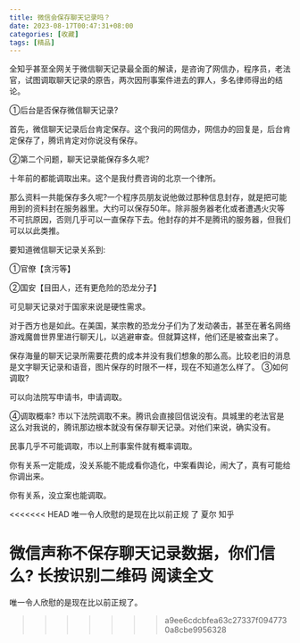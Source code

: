 ```yaml
---
title: 微信会保存聊天记录吗？
date: 2023-08-17T00:47:31+08:00
categories: [收藏]
tags: [精品]
---
```


全知乎甚至全网关于微信聊天记录最全面的解读，是咨询了网信办，程序员，老法官，试图调取聊天记录的原告，两次因刑事案件进去的罪人，多名律师得出的结论。

①后台是否保存微信聊天记录?

首先，微信聊天记录后台肯定保存。这个我问的网信办，网信办的回复是，后台肯定保存了，腾讯肯定对你说没有保存。

②第二个问题，聊天记录能保存多久呢?

十年前的都能调取出来。这个是我付费咨询的北京一个律所。

那么资料一共能保存多久呢?一个程序员朋友说他做过那种信息封存，就是把可能用到的资料封在服务器里。大约可以保存50年。除非服务器老化或者遭遇火灾等不可抗原因，否则几乎可以一直保存下去。他封存的并不是腾讯的服务器，但我们可以以此类推。

要知道微信聊天记录关系到:

①官僚【贪污等】

②国安【目田人，还有更危险的恐龙分子】

可见聊天记录对于国家来说是硬性需求。

对于西方也是如此。在美国，某宗教的恐龙分子们为了发动袭击，甚至在著名网络游戏魔兽世界里进行聊天儿，以逃避审查。但就算这样，他们还是被查出来了。

保存海量的聊天记录所需要花费的成本并没有我们想象的那么高。比较老旧的消息是文字聊天记录和语音，图片保存的时限不一样，现在不知道怎么样了。
③如何调取?

可以向法院写申请书，申请调取。

④调取概率?
市以下法院调取不来。腾讯会直接回信说没有。具城里的老法官是这么对我说的，腾讯那边根本就没有保存聊天记录。对他们来说，确实没有。

民事几乎不可能调取，市以上刑事案件就有概率调取。

你有关系一定能成，没关系能不能成看你造化，中案看舆论，闹大了，真有可能给你调出来。

你有关系，没立案也能调取。

<<<<<<< HEAD
唯一令人欣慰的是现在比以前正规
了
夏尔	知乎	

微信声称不保存聊天记录数据，你们信么?
长按识别二维码 阅读全文
=======
唯一令人欣慰的是现在比以前正规了。
>>>>>>> a9ee6cdcbfea63c27337f0947730a8cbe9956328

